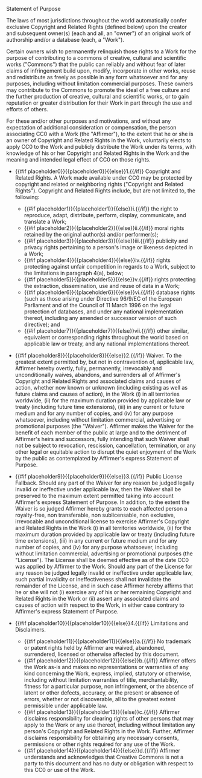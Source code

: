 Statement of Purpose

The laws of most jurisdictions throughout the world automatically confer exclusive Copyright and Related Rights (defined below) upon the creator and subsequent owner(s) (each and all, an &quot;owner&quot;) of an original work of authorship and/or a database (each, a &quot;Work&quot;).

Certain owners wish to permanently relinquish those rights to a Work for the purpose of contributing to a commons of creative, cultural and scientific works (&quot;Commons&quot;) that the public can reliably and without fear of later claims of infringement build upon, modify, incorporate in other works, reuse and redistribute as freely as possible in any form whatsoever and for any purposes, including without limitation commercial purposes. These owners may contribute to the Commons to promote the ideal of a free culture and the further production of creative, cultural and scientific works, or to gain reputation or greater distribution for their Work in part through the use and efforts of others.

For these and/or other purposes and motivations, and without any expectation of additional consideration or compensation, the person associating CC0 with a Work (the &quot;Affirmer&quot;), to the extent that he or she is an owner of Copyright and Related Rights in the Work, voluntarily elects to apply CC0 to the Work and publicly distribute the Work under its terms, with knowledge of his or her Copyright and Related Rights in the Work and the meaning and intended legal effect of CC0 on those rights.

* {{#if placeholder0}}{{placeholder0}}{{else}}1.{{/if}} Copyright and Related Rights. A Work made available under CC0 may be protected by copyright and related or neighboring rights (&quot;Copyright and Related Rights&quot;). Copyright and Related Rights include, but are not limited to, the following:
  * {{#if placeholder1}}{{placeholder1}}{{else}}i.{{/if}} the right to reproduce, adapt, distribute, perform, display, communicate, and translate a Work;
  * {{#if placeholder2}}{{placeholder2}}{{else}}ii.{{/if}} moral rights retained by the original author(s) and/or performer(s);
  * {{#if placeholder3}}{{placeholder3}}{{else}}iii.{{/if}} publicity and privacy rights pertaining to a person's image or likeness depicted in a Work;
  * {{#if placeholder4}}{{placeholder4}}{{else}}iv.{{/if}} rights protecting against unfair competition in regards to a Work, subject to the limitations in paragraph 4(a), below;
  * {{#if placeholder5}}{{placeholder5}}{{else}}v.{{/if}} rights protecting the extraction, dissemination, use and reuse of data in a Work;
  * {{#if placeholder6}}{{placeholder6}}{{else}}vi.{{/if}} database rights (such as those arising under Directive 96/9/EC of the European Parliament and of the Council of 11 March 1996 on the legal protection of databases, and under any national implementation thereof, including any amended or successor version of such directive); and
  * {{#if placeholder7}}{{placeholder7}}{{else}}vii.{{/if}} other similar, equivalent or corresponding rights throughout the world based on applicable law or treaty, and any national implementations thereof.

* {{#if placeholder8}}{{placeholder8}}{{else}}2.{{/if}} Waiver. To the greatest extent permitted by, but not in contravention of, applicable law, Affirmer hereby overtly, fully, permanently, irrevocably and unconditionally waives, abandons, and surrenders all of Affirmer's Copyright and Related Rights and associated claims and causes of action, whether now known or unknown (including existing as well as future claims and causes of action), in the Work (i) in all territories worldwide, (ii) for the maximum duration provided by applicable law or treaty (including future time extensions), (iii) in any current or future medium and for any number of copies, and (iv) for any purpose whatsoever, including without limitation commercial, advertising or promotional purposes (the &quot;Waiver&quot;). Affirmer makes the Waiver for the benefit of each member of the public at large and to the detriment of Affirmer's heirs and successors, fully intending that such Waiver shall not be subject to revocation, rescission, cancellation, termination, or any other legal or equitable action to disrupt the quiet enjoyment of the Work by the public as contemplated by Affirmer's express Statement of Purpose.
* {{#if placeholder9}}{{placeholder9}}{{else}}3.{{/if}} Public License Fallback. Should any part of the Waiver for any reason be judged legally invalid or ineffective under applicable law, then the Waiver shall be preserved to the maximum extent permitted taking into account Affirmer's express Statement of Purpose. In addition, to the extent the Waiver is so judged Affirmer hereby grants to each affected person a royalty-free, non transferable, non sublicensable, non exclusive, irrevocable and unconditional license to exercise Affirmer's Copyright and Related Rights in the Work (i) in all territories worldwide, (ii) for the maximum duration provided by applicable law or treaty (including future time extensions), (iii) in any current or future medium and for any number of copies, and (iv) for any purpose whatsoever, including without limitation commercial, advertising or promotional purposes (the &quot;License&quot;). The License shall be deemed effective as of the date CC0 was applied by Affirmer to the Work. Should any part of the License for any reason be judged legally invalid or ineffective under applicable law, such partial invalidity or ineffectiveness shall not invalidate the remainder of the License, and in such case Affirmer hereby affirms that he or she will not (i) exercise any of his or her remaining Copyright and Related Rights in the Work or (ii) assert any associated claims and causes of action with respect to the Work, in either case contrary to Affirmer's express Statement of Purpose.
* {{#if placeholder10}}{{placeholder10}}{{else}}4.{{/if}} Limitations and Disclaimers.
  * {{#if placeholder11}}{{placeholder11}}{{else}}a.{{/if}} No trademark or patent rights held by Affirmer are waived, abandoned, surrendered, licensed or otherwise affected by this document.
  * {{#if placeholder12}}{{placeholder12}}{{else}}b.{{/if}} Affirmer offers the Work as-is and makes no representations or warranties of any kind concerning the Work, express, implied, statutory or otherwise, including without limitation warranties of title, merchantability, fitness for a particular purpose, non infringement, or the absence of latent or other defects, accuracy, or the present or absence of errors, whether or not discoverable, all to the greatest extent permissible under applicable law.
  * {{#if placeholder13}}{{placeholder13}}{{else}}c.{{/if}} Affirmer disclaims responsibility for clearing rights of other persons that may apply to the Work or any use thereof, including without limitation any person's Copyright and Related Rights in the Work. Further, Affirmer disclaims responsibility for obtaining any necessary consents, permissions or other rights required for any use of the Work.
  * {{#if placeholder14}}{{placeholder14}}{{else}}d.{{/if}} Affirmer understands and acknowledges that Creative Commons is not a party to this document and has no duty or obligation with respect to this CC0 or use of the Work.
